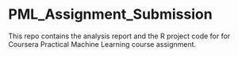 # PML_Assignment_Submission
This repo contains the analysis report and the R project code for for Coursera Practical Machine Learning course assignment.
